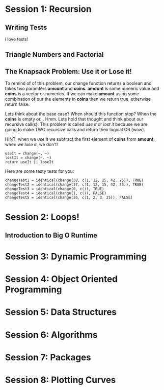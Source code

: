 # Session 1: Recursion

## Writing Tests
i love tests!

## Triangle Numbers and Factorial

## The Knapsack Problem: Use it or Lose it! 

To remind of of this problem, our change function returns a boolean and takes two paramters __amount__ and __coins__. __amount__ is some numeric value and __coins__ is a vector or numerics. If we can make __amount__ using some combination of our the elements in __coins__ then we return true, otherwise return false. 

Lets think about the base case? When should this function stop? When the __coins__ is empty or... Hmm. Lets hold that thought and think about our recursive call(s). This problem is called *use it* or *lost it* because we are going to make TWO recursive calls and return their logical OR (wow). 

HINT: when we *use it* we subtract the first element of __coins__ from __amount__; when we *lose it*, we don't!  


    useIt = change(~, ~)
    lostIt = change(~. ~)
    return useIt || loseIt

Here are some tasty tests for you:

    changeTest1 = identical(change(38, c(1, 12, 15, 42, 25)), TRUE)
    changeTest2 = identical(change(37, c(1, 12, 15, 42, 25)), TRUE)
    changeTest3 = identical(change(0, c()), TRUE)
    changeTest4 = identical(change(1, c()), FALSE)
    changeTest5 = identical(change(36, c(1, 2, 3, 25)), FALSE)


# Session 2: Loops!

## Introduction to Big O Runtime 

# Session 3: Dynamic Programming

# Session 4: Object Oriented Programming

# Session 5: Data Structures

# Session 6: Algorithms

# Session 7: Packages

# Session 8: Plotting Curves